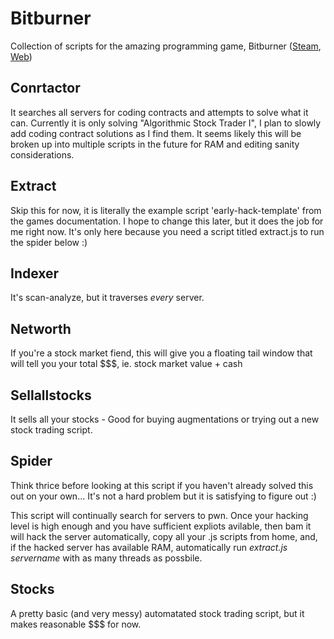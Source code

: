 # Bitburner
Collection of scripts for the amazing programming game, Bitburner ([Steam](https://store.steampowered.com/app/1812820/Bitburner/), [Web](https://danielyxie.github.io/bitburner/))

## Conrtactor
It searches all servers for coding contracts and attempts to solve what it can. Currently it is only solving "Algorithmic Stock Trader I", I plan to slowly add coding contract solutions as I find them. It seems likely this will be broken up into multiple scripts in the future for RAM and editing sanity considerations.

## Extract
Skip this for now, it is literally the example script 'early-hack-template' from the games documentation. I hope to change this later, but it does the job for me right now. It's only here because you need a script titled extract.js to run the spider below :)

## Indexer
It's scan-analyze, but it traverses *every* server.

## Networth
If you're a stock market fiend, this will give you a floating tail window that will tell you your total $$$, ie. stock market value + cash

## Sellallstocks
It sells all your stocks - Good for buying augmentations or trying out a new stock trading script.

## Spider
Think thrice before looking at this script if you haven't already solved this out on your own... It's not a hard problem but it is satisfying to figure out :)

This script will continually search for servers to pwn. Once your hacking level is high enough and you have sufficient expliots avilable, then bam it will hack the server automatically, copy all your .js scripts from home, and, if the hacked server has available RAM, automatically run *extract.js servername* with as many threads as possbile.

## Stocks
A pretty basic (and very messy) automatated stock trading script, but it makes reasonable $$$ for now.
